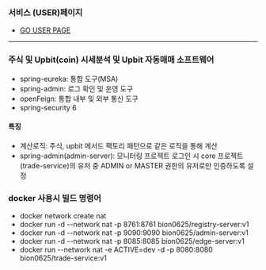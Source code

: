 ### 서비스 (USER)페이지
- [GO USER PAGE](http://lietzsche.iptime.org/)

---

### 주식 및 Upbit(coin) 시세분석 및 Upbit 자동매매 소프트웨어
- spring-eureka: 통합 도구(MSA)
- spring-admin: 로그 확인 및 운영 도구
- openFeign: 통합 내부 및 외부 통신 도구
- spring-security 6

#### 특징
- 계산로직: 주식, upbit 메서드 팩토리 패턴으로 같은 로직을 통해 계산
- spring-admin(admin-server): 모니터링 프로젝트 로그인 시 core 프로젝트(trade-service)의 유저 중 ADMIN or MASTER 권한의 유저로만 인증하도록 설정

### docker 사용시 빌드 명령어
- docker network create nat
- docker run -d --network nat -p 8761:8761 bion0625/registry-server:v1
- docker run -d --network nat -p 9090:9090 bion0625/admin-server:v1
- docker run -d --network nat -p 8085:8085 bion0625/edge-server:v1
- docker run --network nat -e ACTIVE=dev -d -p 8080:8080 bion0625/trade-service:v1

